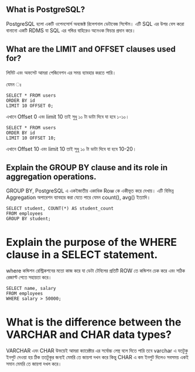 ## What is PostgreSQL?

PostgreSQL হলো একটি ওপেনসোর্স অবজেক্ট রিলেশনাল ডেটাবেজ সিস্টেম। এটি SQL এর উপর বেস করো বানানো একটি RDMS যা SQL এর গন্ডির বাহিরেও অনেওক ফিচার প্রদান করে। 


## What are the LIMIT and OFFSET clauses used for?

লিমিট এবং অফসেট আমরা পেজিনেশন এর সময় ব্যাবহার করতে পারি। 

যেমন ঃ 
```
SELECT * FROM users
ORDER BY id
LIMIT 10 OFFSET 0;
```
এখানে  Offset 0  এবং limit 10 তাই সুধু ১০ টা ডাটা দিবে যা হবে ১-১০। 

```
SELECT * FROM users
ORDER BY id
LIMIT 10 OFFSET 10;
```
এখানে  Offset 10  এবং limit 10 তাই সুধু ১০ টা ডাটা দিবে যা হবে 10-20। 

## Explain the GROUP BY clause and its role in aggregation operations.

GROUP BY,  PostgreSQL এ একইজাতীয় একাধিক Row কে একীভূত করে দেখায়।  এটি বিভিন্ন Aggregation অপারেশন ব্যাবহার করা যেতে পারে যেমন count(), avg() ইত্যাদি।

```
SELECT student, COUNT(*) AS student_count
FROM employees
GROUP BY student;
```

# Explain the purpose of the WHERE clause in a SELECT statement.

where কন্ডিশন রেস্ট্রিকশনের মতো কাজ করে যা ডেটা টেবিলের প্রতিটি ROW তে কন্ডিশন চেক করে এবং সঠিক রেজাল্ট পেতে সহায়তা করে। 

```
SELECT name, salary
FROM employees
WHERE salary > 50000;
```

# What is the difference between the VARCHAR and CHAR data types?

VARCHAR এবং CHAR উভয়েই আমরা ক্যারেক্টার এর সর্বোচ্চ লেন্থ বলে দিতে পারি  তবে varchar এ যতটুকু ইনপুট দেওয়া হয় ঠিক ততটুকুর জন্যই মেমরি তে জায়গা দখন করে কিন্তু  CHAR এ কম ইনপুট দিলেও সবসময় একই সমান মেমরি তে জায়গা দখল করে। 
